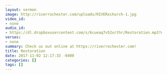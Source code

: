 ```yaml
---
layout: sermon
image: http://riverrochester.com/uploads/RIVERxchurch-1.jpg
video_id:
- none
audio_id:
- https://dl.dropboxusercontent.com/s/6cueaq7v52urthr/Restoration.mp3?dl=0
verses:
- none
summary: Check us out online at https://riverrochester.com!
title: Restoration
date: 2017-11-02 12:17:33 -0400
categories: []
tags: []
---
```

